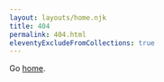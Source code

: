 ```yaml
---
layout: layouts/home.njk
title: 404
permalink: 404.html
eleventyExcludeFromCollections: true
---
```

Go <a href="{{ '/' | url }}">home</a>.
